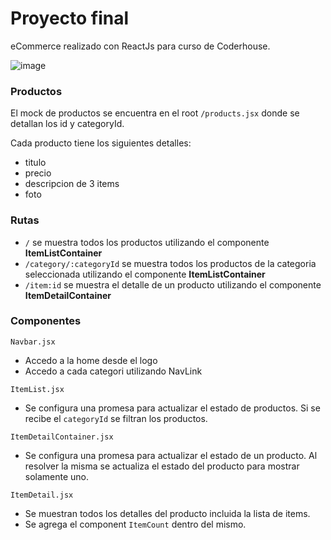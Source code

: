 # Proyecto final

eCommerce realizado con ReactJs para curso de Coderhouse.

![image](https://i.imgur.com/s06SH2Y.gif)

### Productos

El mock de productos se encuentra en el root `/products.jsx` donde se detallan los id y categoryId.

Cada producto tiene los siguientes detalles:

- titulo
- precio
- descripcion de 3 items
- foto

### Rutas

- `/` se muestra todos los productos utilizando el componente **ItemListContainer**
- `/category/:categoryId` se muestra todos los productos de la categoria seleccionada utilizando el componente **ItemListContainer**
- `/item:id` se muestra el detalle de un producto utilizando el componente **ItemDetailContainer**

### Componentes

`Navbar.jsx`

- Accedo a la home desde el logo
- Accedo a cada categori utilizando NavLink

`ItemList.jsx`

- Se configura una promesa para actualizar el estado de productos. Si se recibe el `categoryId` se filtran los productos.

`ItemDetailContainer.jsx`

- Se configura una promesa para actualizar el estado de un producto. Al resolver la misma se actualiza el estado del producto para mostrar solamente uno.

`ItemDetail.jsx`

- Se muestran todos los detalles del producto incluida la lista de items.
- Se agrega el component `ItemCount` dentro del mismo.
